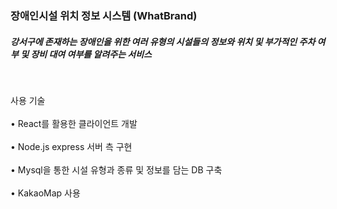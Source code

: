  <h3> 장애인시설 위치 정보 시스템 (WhatBrand)</h3>
 <h5>강서구에 존재하는 장애인을 위한 여러 유형의 시설들의 정보와 위치 및 부가적인 주차 여부 및 장비 대여 여부를 알려주는 서비스</h5>
</br><p>사용 기술</br></br>
• React를 활용한 클라이언트 개발 </br></br>
• Node.js express 서버 측 구현 </br></br>
• Mysql을 통한 시설 유형과 종류 및 정보를 담는 DB 구축 </br></br>
• KakaoMap 사용 </br></br>
</p>
